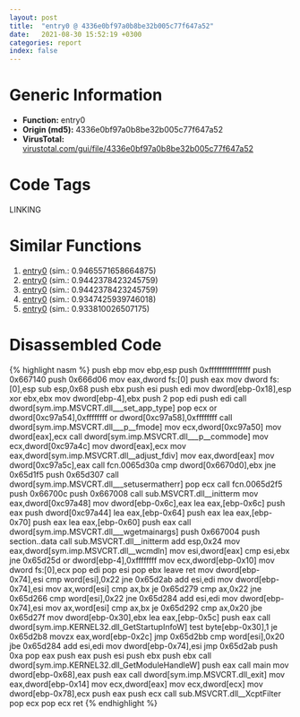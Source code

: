 ```yaml
---
layout: post
title:  "entry0 @ 4336e0bf97a0b8be32b005c77f647a52"
date:   2021-08-30 15:52:19 +0300
categories: report
index: false
---
```


# Generic Information
- **Function:** entry0
- **Origin (md5):** 4336e0bf97a0b8be32b005c77f647a52
- **VirusTotal:** [virustotal.com/gui/file/4336e0bf97a0b8be32b005c77f647a52][virustotal_ref]

# Code Tags
<span class="tag" id="LINKING">LINKING</span>


# Similar Functions

1. [entry0][similar_1_ref] (sim.: 0.9465571658664875)
2. [entry0][similar_2_ref] (sim.: 0.9442378423245759)
3. [entry0][similar_3_ref] (sim.: 0.9442378423245759)
4. [entry0][similar_4_ref] (sim.: 0.9347425939746018)
5. [entry0][similar_5_ref] (sim.: 0.933810026507175)


# Disassembled Code

{% highlight nasm %}
push ebp
mov ebp,esp
push 0xffffffffffffffff
push 0x667140
push 0x666d06
mov eax,dword fs:[0]
push eax
mov dword fs:[0],esp
sub esp,0x68
push ebx
push esi
push edi
mov dword[ebp-0x18],esp
xor ebx,ebx
mov dword[ebp-4],ebx
push 2
pop edi
push edi
call dword[sym.imp.MSVCRT.dll___set_app_type]
pop ecx
or dword[0xc97a54],0xffffffff
or dword[0xc97a58],0xffffffff
call dword[sym.imp.MSVCRT.dll___p__fmode]
mov ecx,dword[0xc97a50]
mov dword[eax],ecx
call dword[sym.imp.MSVCRT.dll___p__commode]
mov ecx,dword[0xc97a4c]
mov dword[eax],ecx
mov eax,dword[sym.imp.MSVCRT.dll__adjust_fdiv]
mov eax,dword[eax]
mov dword[0xc97a5c],eax
call fcn.0065d30a
cmp dword[0x6670d0],ebx
jne 0x65d1f5
push 0x65d307
call dword[sym.imp.MSVCRT.dll___setusermatherr]
pop ecx
call fcn.0065d2f5
push 0x66700c
push 0x667008
call sub.MSVCRT.dll__initterm
mov eax,dword[0xc97a48]
mov dword[ebp-0x6c],eax
lea eax,[ebp-0x6c]
push eax
push dword[0xc97a44]
lea eax,[ebp-0x64]
push eax
lea eax,[ebp-0x70]
push eax
lea eax,[ebp-0x60]
push eax
call dword[sym.imp.MSVCRT.dll___wgetmainargs]
push 0x667004
push section..data
call sub.MSVCRT.dll__initterm
add esp,0x24
mov eax,dword[sym.imp.MSVCRT.dll__wcmdln]
mov esi,dword[eax]
cmp esi,ebx
jne 0x65d25d
or dword[ebp-4],0xffffffff
mov ecx,dword[ebp-0x10]
mov dword fs:[0],ecx
pop edi
pop esi
pop ebx
leave 
ret 
mov dword[ebp-0x74],esi
cmp word[esi],0x22
jne 0x65d2ab
add esi,edi
mov dword[ebp-0x74],esi
mov ax,word[esi]
cmp ax,bx
je 0x65d279
cmp ax,0x22
jne 0x65d266
cmp word[esi],0x22
jne 0x65d284
add esi,edi
mov dword[ebp-0x74],esi
mov ax,word[esi]
cmp ax,bx
je 0x65d292
cmp ax,0x20
jbe 0x65d27f
mov dword[ebp-0x30],ebx
lea eax,[ebp-0x5c]
push eax
call dword[sym.imp.KERNEL32.dll_GetStartupInfoW]
test byte[ebp-0x30],1
je 0x65d2b8
movzx eax,word[ebp-0x2c]
jmp 0x65d2bb
cmp word[esi],0x20
jbe 0x65d284
add esi,edi
mov dword[ebp-0x74],esi
jmp 0x65d2ab
push 0xa
pop eax
push eax
push esi
push ebx
push ebx
call dword[sym.imp.KERNEL32.dll_GetModuleHandleW]
push eax
call main
mov dword[ebp-0x68],eax
push eax
call dword[sym.imp.MSVCRT.dll_exit]
mov eax,dword[ebp-0x14]
mov ecx,dword[eax]
mov ecx,dword[ecx]
mov dword[ebp-0x78],ecx
push eax
push ecx
call sub.MSVCRT.dll__XcptFilter
pop ecx
pop ecx
ret 
{% endhighlight %}


[similar_1_ref]: /report/entry0@e9229cc473a58c8bbd38371810f2aa0f
[similar_2_ref]: /report/entry0@1422b34b080163f61eff1f3b3bdc905d
[similar_3_ref]: /report/entry0@1ad8df9cf1d781bf2acc8965dea0570e
[similar_4_ref]: /report/entry0@4b0f64217d092c5f535224282602e937
[similar_5_ref]: /report/entry0@83988dfbad7ef22f154ca57f42d6fb92
[virustotal_ref]: https://www.virustotal.com/gui/file/4336e0bf97a0b8be32b005c77f647a52